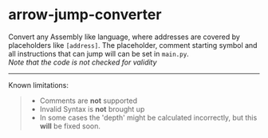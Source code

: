 # arrow-jump-converter

Convert any Assembly like language, where addresses are covered by placeholders like `[address]`. The placeholder, comment starting symbol and all instructions that can jump will can be set in `main.py`.  
*Note that the code is not checked for validity*

---

Known limitations:

> - Comments are **not** supported <!--Fix this!-->
> - Invalid Syntax is **not** brought up <!--Why should i bother?-->
> - In some cases the 'depth' might be calculated incorrectly, but this **will** be fixed soon. <!--Actually fix this lol-->
